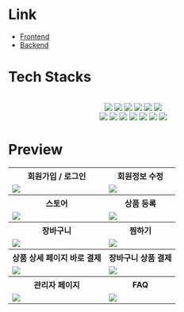 # Link
<ul>
 <li><a href="https://github.com/45183/pluppy_client">Frontend</a></li>
 <li><a href="https://github.com/45183/pluppy_server">Backend</a></li>
</ul>

# Tech Stacks
 <br>
    <div style="margin: 0 auto; text-align: center;" align= "center">
        <img src="https://img.shields.io/badge/HTML5-E34F26?style=for-the-badge&logo=HTML5&logoColor=white">
        <img src="https://img.shields.io/badge/Javascript-F7DF1E?style=for-the-badge&logo=Javascript&logoColor=white">
        <img src="https://img.shields.io/badge/CSS3-1572B6?style=for-the-badge&logo=CSS3&logoColor=white">
        <img src="https://img.shields.io/badge/React-61DAFB?style=for-the-badge&logo=React&logoColor=white">
        <img src="https://img.shields.io/badge/nodejs-339933?style=for-the-badge&logo=nodedotjs&logoColor=white">
        <img src="https://img.shields.io/badge/mysql-4479A1?style=for-the-badge&logo=mysql&logoColor=white"></br> 
        <img src="https://img.shields.io/badge/styledcomponents-DB7093?style=for-the-badge&logo=styledcomponents&logoColor=white">
        <img src="https://img.shields.io/badge/visualstudio-5C2D91?style=for-the-badge&logo=visualstudio&logoColor=white">
        <img src="https://img.shields.io/badge/Figma-F24E1E?style=for-the-badge&logo=Figma&logoColor=white">
        <img src="https://img.shields.io/badge/Notion-000000?style=for-the-badge&logo=Notion&logoColor=white">
        <img src="https://img.shields.io/badge/Github-181717?style=for-the-badge&logo=Github&logoColor=white">
        <img src="https://img.shields.io/badge/Git-F05032?style=for-the-badge&logo=Git&logoColor=white">
        <img src="https://img.shields.io/badge/Discord-5865F2?style=for-the-badge&logo=Discord&logoColor=white">
    </div>




# Preview

<html>
<table>
  <tr>
    <th>
      회원가입 / 로그인
    </th>
    <th>
      회원정보 수정
    </th>
  </tr>
  <tr>
    <td>
      <img src="https://github.com/45183/pluppy_client/assets/97267651/724d76e5-647a-4089-87ca-e2b0f519d451" />
    </td>
    <td>
      <img src="https://github.com/45183/pluppy_client/assets/97267651/934cceeb-0b65-42d6-810a-4acabc4626da" />
    </td>
   </tr> 
  <tr>
    <th>
      스토어
    </th>
    <th>
      상품 등록
    </th>
  </tr>
  <tr>
    <td>
      <img src="https://github.com/45183/pluppy_client/assets/97267651/63575e81-640d-4f05-b6d4-e052456263b0" />
    </td>
    <td>
      <img src="https://github.com/45183/pluppy_client/assets/97267651/cc95d7fb-1669-4382-a3d2-40e152f2f48f" />
    </td>
   </tr>
  <tr>
    <th>
      장바구니
    </th>
    <th>
      찜하기
    </th>
  </tr>
  <tr>
    <td>
      <img src="https://github.com/45183/pluppy_client/assets/97267651/458b6437-3756-4f6e-b919-96233a48fd3e" />
    </td>
    <td>
      <img src="https://github.com/45183/pluppy_client/assets/97267651/547fb03a-0b87-4699-bb74-389872622533" />
    </td>
   </tr>
   <tr>
    <th>
      상품 상세 페이지 바로 결제
    </th>
    <th>
      장바구니 상품 결제
    </th>
  </tr>
  <tr>
    <td>
      <img src="https://github.com/45183/pluppy_client/assets/97267651/a0eabede-a661-4770-9a55-662e1828b666" />
    </td>
    <td>
      <img src="https://github.com/45183/pluppy_client/assets/97267651/02da50a9-e8ad-4f90-8a2b-056d76116c73" />
    </td>
    <tr>
    <th>
      관리자 페이지
    </th>
    <th>
      FAQ
    </th>
  </tr>
  <tr>
    <td>
      <img src="https://github.com/45183/pluppy_client/assets/97267651/3f0ec631-7018-4dd8-ae49-dc4c2f39b939" />
    </td>
    <td>
      <img src="https://github.com/45183/pluppy_client/assets/97267651/86aad344-5488-456a-bece-178183d5fd50" />
    </td>
   </tr> 
</table>
</html>

